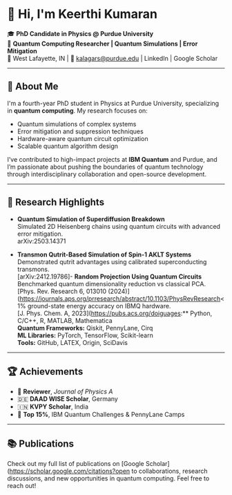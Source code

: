 # 👋 Hi, I'm Keerthi Kumaran

🎓 **PhD Candidate in Physics @ Purdue University**  
🔬 **Quantum Computing Researcher | Quantum Simulations | Error Mitigation**  
📍 West Lafayette, IN | 📧 kalagars@purdue.edu | LinkedIn | Google Scholar

---

## 🧠 About Me

I'm a fourth-year PhD student in Physics at Purdue University, specializing in **quantum computing**. My research focuses on:

- Quantum simulations of complex systems  
- Error mitigation and suppression techniques  
- Hardware-aware quantum circuit optimization  
- Scalable quantum algorithm design

I’ve contributed to high-impact projects at **IBM Quantum** and Purdue, and I’m passionate about pushing the boundaries of quantum technology through interdisciplinary collaboration and open-source development.

---

## 🧪 Research Highlights

- **Quantum Simulation of Superdiffusion Breakdown**  
  Simulated 2D Heisenberg chains using quantum circuits with advanced error mitigation.  
  arXiv:2503.14371

- **Transmon Qutrit-Based Simulation of Spin-1 AKLT Systems**  
  Demonstrated qutrit advantages using calibrated superconducting transmons.  
  [arXiv:2412.19786]- **Random Projection Using Quantum Circuits**  
  Benchmarked quantum dimensionality reduction vs classical PCA.  
  [Phys. Rev. Research 6, 013010 (2024)](https://journals.aps.org/prresearch/abstract/10.1103/PhysRevResearch<1% ground-state energy accuracy on IBMQ hardware.  
  [J. Phys. Chem. A, 2023](https://pubs.acs.org/doiguages:** Python, C/C++, R, MATLAB, Mathematica  
**Quantum Frameworks:** Qiskit, PennyLane, Cirq  
**ML Libraries:** PyTorch, TensorFlow, Scikit-learn  
**Tools:** GitHub, LATEX, Origin, SciDavis

---

## 🏆 Achievements

- 🥇 **Reviewer**, *Journal of Physics A*  
- 🇩🇪 **DAAD WISE Scholar**, Germany  
- 🇮🇳 **KVPY Scholar**, India  
- 🧠 **Top 15%**, IBM Quantum Challenges & PennyLane Camps

---

## 📚 Publications

Check out my full list of publications on [Google Scholar](https://scholar.google.com/citations?open to collaborations, research discussions, and new opportunities in quantum computing. Feel free to reach out!

